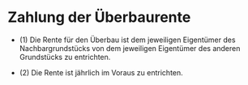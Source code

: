 # Zahlung der Überbaurente

- (1) Die Rente für den Überbau ist dem jeweiligen Eigentümer des Nachbargrundstücks von dem jeweiligen Eigentümer des anderen Grundstücks zu entrichten.

- (2) Die Rente ist jährlich im Voraus zu entrichten.

